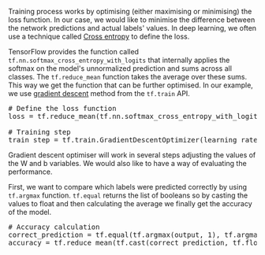 Training process works by optimising (either maximising or minimising) the loss function. In our case, we would like to minimise the difference between the network predictions and actual labels' values. In deep learning, we often use a technique called [Cross entropy](https://en.wikipedia.org/wiki/Cross_entropy) to define the loss.

TensorFlow provides the function called `tf.nn.softmax_cross_entropy_with_logits` that internally applies the softmax on the model's unnormalized prediction and sums across all classes. The `tf.reduce_mean` function takes the average over these sums. This way we get the function that can be further optimised. In our example, we use [gradient descent](https://en.wikipedia.org/wiki/Gradient_descent) method from the `tf.train` API.

<pre class="file" data-filename="app.py" data-target="append">
# Define the loss function
loss = tf.reduce_mean(tf.nn.softmax_cross_entropy_with_logits(labels=labels, logits=output))

# Training step
train_step = tf.train.GradientDescentOptimizer(learning_rate).minimize(loss)
</pre>

Gradient descent optimiser will work in several steps adjusting the values of the W and b variables. We would also like to have a way of evaluating the performance.

First, we want to compare which labels were predicted correctly by using `tf.argmax` function. `tf.equal` returns the list of booleans so by casting the values to float and then calculating the average we finally get the accuracy of the model.

<pre class="file" data-filename="app.py" data-target="append">
# Accuracy calculation
correct_prediction = tf.equal(tf.argmax(output, 1), tf.argmax(labels, 1))
accuracy = tf.reduce_mean(tf.cast(correct_prediction, tf.float32))
</pre>
